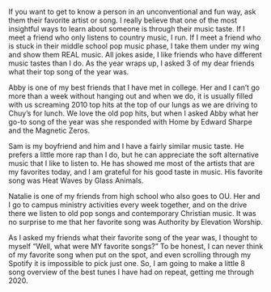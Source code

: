 If you want to get to know a person in an unconventional and fun way, ask them their favorite artist or song. I really believe that one of the most insightful ways to learn about someone is through their music taste. If I meet a friend who only listens to country music, I run. If I meet a friend who is stuck in their middle school pop music phase, I take them under my wing and show them REAL music. All jokes aside, I like friends who have different music tastes than I do. As the year wraps up, I asked 3 of my dear friends what their top song of the year was. 

Abby is one of my best friends that I have met in college. Her and I can’t go more than a week without hanging out and when we do, it is usually filled with us screaming 2010 top hits at the top of our lungs as we are driving to Chuy’s for lunch. We love the old pop hits, but when I asked Abby what her go-to song of the year was she responded with Home by Edward Sharpe and the Magnetic Zeros. 

Sam is my boyfriend and him and I have a fairly similar music taste. He prefers a little more rap than I do, but he can appreciate the soft alternative music that I like to listen to. He has showed me most of the artists that are my favorites today, and I am grateful for his good taste in music. His favorite song was Heat Waves by Glass Animals.

Natalie is one of my friends from high school who also goes to OU. Her and I go to campus ministry activities every week together, and on the drive there we listen to old pop songs and contemporary Christian music. It was no surprise to me that her favorite song was Authority by Elevation Worship.

As I asked my friends what their favorite song of the year was, I thought to myself “Well, what were MY favorite songs?” To be honest, I can never think of my favorite song when put on the spot, and even scrolling through my Spotify it is impossible to pick just one. So, I am going to make a little 8 song overview of the best tunes I have had on repeat, getting me through 2020. 

